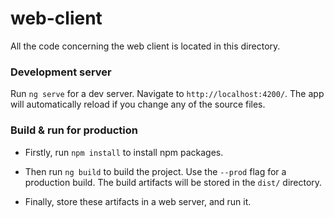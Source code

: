 # web-client

All the code concerning the web client is located in this directory.

### Development server

Run `ng serve` for a dev server. Navigate to `http://localhost:4200/`. The app will automatically reload if you change any of the source files.

### Build & run for production

- Firstly, run `npm install` to install npm packages.
- Then run `ng build` to build the project. Use the `--prod` flag for a production build.
  The build artifacts will be stored in the `dist/` directory.

- Finally, store these artifacts in a web server, and run it.
